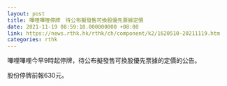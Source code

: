 ```yaml
---
layout: post
title: 嗶哩嗶哩停牌　待公布擬發售可換股優先票據定價
date: 2021-11-19 08:59:10.000000000 +08:00
link: https://news.rthk.hk/rthk/ch/component/k2/1620510-20211119.htm
categories: rthk
---
```


嗶哩嗶哩今早9時起停牌，待公布擬發售可換股優先票據的定價的公告。

股份停牌前報630元。
